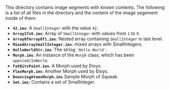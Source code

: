 This directory contains image segments with known contents. The following is a list of all files in the directory and the content of the image segement inside of them:

* **`42.ims`**: A `SmallInteger` with the value `42`.
* **`Array1To9.ims`**: Array of `SmallInteger` with values from `1` to `9`.
* **`ArrayOfArrayOf1.ims`**: Nested array containing `SmallInteger` in last level.
* **`MixedArraySmallInteger.ims`**: mixed arrays with SmallIntegers.
* **`HelloWorldStr.ims`**: The string `'Hello World'`.
* **`Morph.ims`**: An instance of the `Morph` class, which has been `open(ed)InWorld`.
* **`FatBitsPaint.ims`**: A Morph used by Etoys.
* **`FlexMorph.ims`**: Another Morph used by Etoys.
* **`BouncingAtomsMorph.ims`** Sample Morph of Squeak.
* **`Set.ims`**: Contains a set of SmallInteger.

